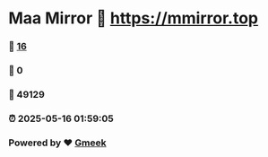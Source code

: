 # Maa Mirror :link: https://mmirror.top 
### :page_facing_up: [16](https://mmirror.top/tag.html) 
### :speech_balloon: 0 
### :hibiscus: 49129 
### :alarm_clock: 2025-05-16 01:59:05 
### Powered by :heart: [Gmeek](https://github.com/Meekdai/Gmeek)
